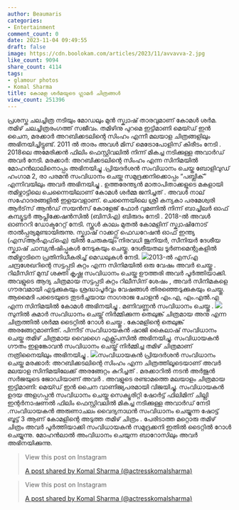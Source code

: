 ```yaml
---
author: Beaumaris
categories:
- Entertainment
comment_count: 0
date: 2023-11-04 09:49:55
draft: false
image: https://cdn.boolokam.com/articles/2023/11/avvavva-2.jpg
like_count: 9094
share_count: 4114
tags:
- glamour photos
- Komal Sharma
title: കോമള ശർമയുടെ ഗ്ലാമർ ചിത്രങ്ങൾ
view_count: 251396
---
```


പ്രശസ്ത ചലച്ചിത്ര നടിയും മോഡലും മുൻ സ്ക്വാഷ് താരവുമാണ് കോമള്‍ ശര്‍മ. തമിഴ് ചലച്ചിത്രരംഗത്ത് സജീവം. തമിഴിനു പുറമെ ഇട്ടിമാണി മെയ്ഡ് ഇന്‍ ചൈന, മരക്കാര്‍ അറബിക്കടലിന്റെ സിംഹം എന്നീ മലയാള ചിത്രങ്ങളിലും അഭിനയിച്ചിട്ടുണ്ട്. 2011 ൽ താരം അവൾ മിസ് മെട്രോപോളിസ് കിരീടം നേടി . 2018ലെ അമേരിക്കൻ ഫിലിം ഫെസ്റ്റിവലിൽ നിന്ന് മികച്ച നടിക്കുള്ള അവാർഡ് അവർ നേടി. മരക്കാർ: അറബിക്കടലിന്റെ സിംഹം എന്ന സിനിമയിൽ മോഹൻലാലിനൊപ്പം അഭിനയിച്ചു .പ്രിയദർശൻ സംവിധാനം ചെയ്ത ബോളിവുഡ് ഹംഗാമ 2, രാ പരമൻ സംവിധാനം ചെയ്ത സമുദ്രക്കനിക്കൊപ്പം “പബ്ലിക്” എന്നിവയിലും അവർ അഭിനയിച്ചു . ഉത്തരേന്ത്യൻ മാതാപിതാക്കളുടെ മകളായി തമിഴ്നാട്ടിലെ ചെന്നൈയിലാണ് കോമൾ ശർമ്മ ജനിച്ചത് . അവൾ നാല് സഹോദരങ്ങളിൽ ഇളയവളാണ്. ചെന്നൈയിലെ ശ്രീ കന്യകാ പരമേശ്വരി ആർട്‌സ് ആൻഡ് സയൻസ് കോളേജ് ഫോർ വുമണിൽ നിന്ന് ബാച്ചിലർ ഓഫ് കമ്പ്യൂട്ടർ ആപ്ലിക്കേഷൻസിൽ (ബിസിഎ) ബിരുദം നേടി . 2018-ൽ അവൾ ഓണററി ഡോക്ടറേറ്റ് നേടി. സ്കൂൾ കാലം മുതൽ കോമളിന് സ്ക്വാഷിനോട് താൽപ്പര്യമുണ്ടായിരുന്നു. സ്ക്വാഷ് റാക്കറ്റ്സ് ഫെഡറേഷൻ ഓഫ് ഇന്ത്യ (എസ്ആർഎഫ്ഐ) യിൽ ചേരുകയും നിരവധി ജൂനിയർ, സീനിയർ ദേശീയ സ്ക്വാഷ് ചാമ്പ്യൻഷിപ്പുകൾ നേടുകയും ചെയ്തു. ദേശീയതല ടൂർണമെന്റുകളിൽ തമിഴ്നാടിനെ പ്രതിനിധീകരിച്ച് മെഡലുകൾ നേടി. ![](https://cdn.boolokam.com/articles/2023/11/avvavva-2.jpg)2013-ൽ എസ്‌എ ചന്ദ്രശേഖറിന്റെ സട്ടപ്പടി കുറ്റം എന്ന സിനിമയിൽ ഒരു വേഷം അവർ ചെയ്തു . റിലീസിന് മുമ്പ് ശക്തി കൃഷ്ണ സംവിധാനം ചെയ്ത ഊത്തരി അവർ പൂർത്തിയാക്കി. അവളുടെ ആദ്യ ചിത്രമായ സട്ടപ്പടി കുറ്റം റിലീസിന് ശേഷം , അവർ സിനിമകളെ ഗൗരവമായി എടുക്കുകയും ശ്രദ്ധാപൂർവ്വം വേഷങ്ങൾ തിരഞ്ഞെടുക്കുകയും ചെയ്തു. ആമൈദി പടൈയുടെ തുടർച്ചയായ നാഗരാജ ചോളൻ എം.എ, എം.എൽ.എ എന്ന സിനിമയിൽ കോമൾ അഭിനയിച്ചു . മണിവണ്ണൻ സംവിധാനം ചെയ്തു . ![](https://cdn.boolokam.com/articles/2023/11/avvavva-4.jpg)സുനിൽ കുമാർ സംവിധാനം ചെയ്ത് നിർമ്മിക്കുന്ന തെലുങ്ക് ചിത്രമായ അനു എന്ന ചിത്രത്തിൽ ശർമ്മ ടൈറ്റിൽ റോൾ ചെയ്തു . കോമളിന്റെ തെലുങ്ക് അരങ്ങേറ്റമാണിത്. പിന്നീട് സംവിധായകൻ ഷാജി കൈലാഷ് സംവിധാനം ചെയ്ത തമിഴ് ചിത്രമായ വൈഗൈ എക്സ്പ്രസിൽ അഭിനയിച്ചു. സംവിധായകൻ ഗൗതം ഇളങ്കോവൻ സംവിധാനം ചെയ്ത് നിർമ്മിച്ച തമിഴ് ചിത്രമാണ് നത്രിനൈയിലും അഭിനയിച്ചു . ![](https://cdn.boolokam.com/articles/2023/11/avvavva-3.jpg)സംവിധായകൻ പ്രിയദർശൻ സംവിധാനം ചെയ്ത മരക്കാർ: അറബിക്കടലിന്റെ സിംഹം എന്ന ചിത്രത്തിലൂടെയാണ് അവർ മലയാള സിനിമയിലേക്ക് അരങ്ങേറ്റം കുറിച്ചത് . മരക്കാറിൽ നടൻ അർജുൻ സർജയുടെ ജോഡിയാണ് അവർ . അവളുടെ രണ്ടാമത്തെ മലയാളം ചിത്രമായ ഇട്ടിമാണി: മെയ്ഡ് ഇൻ ചൈന വാണിജ്യപരമായി വിജയിച്ചു. സംവിധായകൻ ഉദയ അളഗപ്പൻ സംവിധാനം ചെയ്ത സെക്യൂരിറ്റി ഷോർട്ട് ഫിലിമിന് ചില്ലി ഇന്റർനാഷണൽ ഫിലിം ഫെസ്റ്റിവലിൽ മികച്ച നടിക്കുള്ള അവാർഡ് നേടി .സംവിധായകൻ അരുണാചലം വൈദ്യനാഥൻ സംവിധാനം ചെയ്യുന്ന ഷോട്ട് ബൂട്ട് 3 ആണ് കോമളിന്റെ അടുത്ത തമിഴ് ചിത്രം . പേരിടാത്ത മറ്റൊരു തമിഴ് ചിത്രം അവർ പൂർത്തിയാക്കി സംവിധായകൻ സമുദ്രക്കനി ഇതിൽ ടൈറ്റിൽ റോൾ ചെയ്യുന്നു. മോഹൻലാൽ അംവിധാനം ചെയുന്ന ബാറോസിലും അവർ അഭിനയിക്കുന്നു. 

> View this post on Instagram
> 
> [A post shared by Komal Sharma (@actresskomalsharma)](https://www.instagram.com/p/Cx0BxvOI5TF/?utm_source=ig_embed&utm_campaign=loading)

> View this post on Instagram
> 
> [A post shared by Komal Sharma (@actresskomalsharma)](https://www.instagram.com/p/CqAjCpayzdr/?utm_source=ig_embed&utm_campaign=loading)